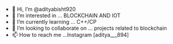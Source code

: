 - 👋 Hi, I’m @adityabisht920
- 👀 I’m interested in ... BLOCKCHAIN AND IOT
- 🌱 I’m currently learning ... C++/CP
- 💞️ I’m looking to collaborate on ... projects related to blockchain 
- 📫 How to reach me ...Instagram [aditya___894]

<!---
adityabisht920/adityabisht920 is a ✨ special ✨ repository because its `README.md` (this file) appears on your GitHub profile.
You can click the Preview link to take a look at your changes.
--->
